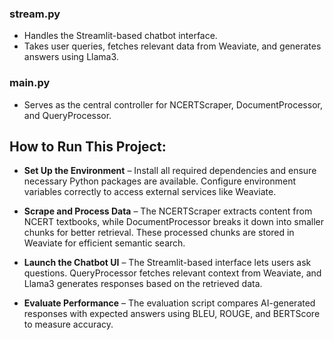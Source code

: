 ### stream.py  

   - Handles the Streamlit-based chatbot interface.  
   - Takes user queries, fetches relevant data from Weaviate, and generates answers using Llama3.  

### main.py  

   - Serves as the central controller for NCERTScraper, DocumentProcessor, and QueryProcessor.  

## How to Run This Project:  

   - **Set Up the Environment** – Install all required dependencies and ensure necessary Python packages are available. Configure environment variables correctly to access external services like Weaviate.  

   - **Scrape and Process Data** – The NCERTScraper extracts content from NCERT textbooks, while DocumentProcessor breaks it down into smaller chunks for better retrieval. These processed chunks are stored in Weaviate for efficient semantic search.  

   - **Launch the Chatbot UI** – The Streamlit-based interface lets users ask questions. QueryProcessor fetches relevant context from Weaviate, and Llama3 generates responses based on the retrieved data.  

   - **Evaluate Performance** – The evaluation script compares AI-generated responses with expected answers using BLEU, ROUGE, and BERTScore to measure accuracy.  
